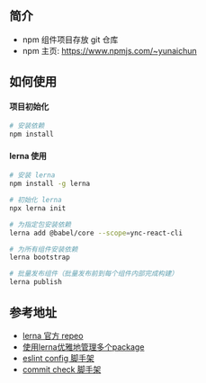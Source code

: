 ## 简介

- npm 组件项目存放 git 仓库
- npm 主页: https://www.npmjs.com/~yunaichun

## 如何使用

#### 项目初始化

```bash
# 安装依赖
npm install
```

#### lerna 使用

```bash
# 安装 lerna
npm install -g lerna

# 初始化 lerna
npx lerna init

# 为指定包安装依赖
lerna add @babel/core --scope=ync-react-cli

# 为所有组件安装依赖
lerna bootstrap

# 批量发布组件（批量发布前到每个组件内部完成构建）
lerna publish
```

## 参考地址

- [lerna 官方 repeo](https://github.com/lerna/lerna)
- [使用lerna优雅地管理多个package](https://zhuanlan.zhihu.com/p/35237759)
- [eslint config 脚手架](https://github.com/yunaichun/ync-lerna-packages/tree/master/packages/ync-cli-eslint-config)
- [commit check 脚手架](https://github.com/yunaichun/ync-lerna-packages/tree/master/packages/ync-cli-commit-check)
